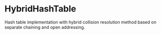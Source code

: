 # HybridHashTable
Hash table implementation with hybrid collision resolution method based on separate chaining and open addressing.
